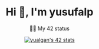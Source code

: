 <h1 align="center">Hi 👋, I'm yusufalp</h1>
<p align="center">👨‍💻 My 42 status</p>
<p align="center"><a href="https://github.com/oakoudad/badge42"><img src="https://badge.mediaplus.ma/binary/yualgan?1337Badge=off&UM6P=off" alt="yualgan's 42 stats" /></a>
